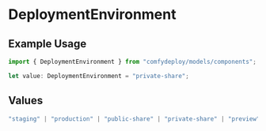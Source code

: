 # DeploymentEnvironment

## Example Usage

```typescript
import { DeploymentEnvironment } from "comfydeploy/models/components";

let value: DeploymentEnvironment = "private-share";
```

## Values

```typescript
"staging" | "production" | "public-share" | "private-share" | "preview"
```